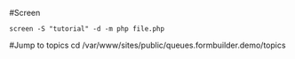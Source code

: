 #Screen

    screen -S "tutorial" -d -m php file.php
    
#Jump to topics
    cd /var/www/sites/public/queues.formbuilder.demo/topics